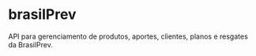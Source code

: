 # brasilPrev
API para gerenciamento de produtos, aportes, clientes, planos e resgates da BrasilPrev.

